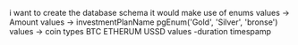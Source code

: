 
i want to create the database schema
it would make use of enums
values -> Amount
values -> investmentPlanName pgEnum('Gold', 'Silver',  'bronse')
values -> coin types BTC ETHERUM USSD
values -duration 
timespamp